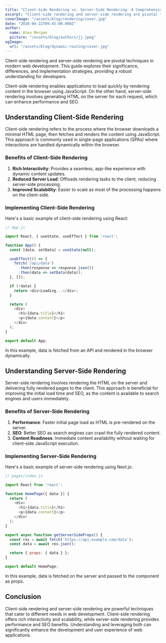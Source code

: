 ```yaml
---
title: "Client-Side Rendering vs. Server-Side Rendering: A Comprehensive Guide"
excerpt: "Client-side rendering and server-side rendering are pivotal techniques in modern web development. This guide explores their significance, differences, and implementation strategies, providing a robust understanding for developers."
coverImage: "/assets/blog/rendering/cover.jpg"
date: "2020-04-22T09:45:00.000Z"
author:
  name: Alex Morgan
  picture: "/assets/blog/authors/jj.jpeg"
ogImage:
  url: "/assets/blog/dynamic-routing/cover.jpg"
---
```


Client-side rendering and server-side rendering are pivotal techniques in modern web development. This guide explores their significance, differences, and implementation strategies, providing a robust understanding for developers.

Client-side rendering enables applications to load quickly by rendering content in the browser using JavaScript. On the other hand, server-side rendering involves generating HTML on the server for each request, which can enhance performance and SEO.

## Understanding Client-Side Rendering

Client-side rendering refers to the process where the browser downloads a minimal HTML page, then fetches and renders the content using JavaScript. This approach is commonly used in single-page applications (SPAs) where interactions are handled dynamically within the browser.

### Benefits of Client-Side Rendering

1. **Rich Interactivity**: Provides a seamless, app-like experience with dynamic content updates.
2. **Reduced Server Load**: Offloads rendering tasks to the client, reducing server-side processing.
3. **Improved Scalability**: Easier to scale as most of the processing happens on the client-side.

### Implementing Client-Side Rendering

Here's a basic example of client-side rendering using React:

```javascript
// App.js

import React, { useState, useEffect } from 'react';

function App() {
  const [data, setData] = useState(null);

  useEffect(() => {
    fetch('/api/data')
      .then(response => response.json())
      .then(data => setData(data));
  }, []);

  if (!data) {
    return <div>Loading...</div>;
  }

  return (
    <div>
      <h1>{data.title}</h1>
      <p>{data.content}</p>
    </div>
  );
}

export default App;
```

In this example, data is fetched from an API and rendered in the browser dynamically.

## Understanding Server-Side Rendering

Server-side rendering involves rendering the HTML on the server and delivering fully rendered pages to the client. This approach is beneficial for improving the initial load time and SEO, as the content is available to search engines and users immediately.

### Benefits of Server-Side Rendering

1. **Performance**: Faster initial page load as HTML is pre-rendered on the server.
2. **SEO**: Better SEO as search engines can crawl the fully rendered content.
3. **Content Readiness**: Immediate content availability without waiting for client-side JavaScript execution.

### Implementing Server-Side Rendering

Here's a basic example of server-side rendering using Next.js:

```javascript
// pages/index.js

import React from 'react';

function HomePage({ data }) {
  return (
    <div>
      <h1>{data.title}</h1>
      <p>{data.content}</p>
    </div>
  );
}

export async function getServerSideProps() {
  const res = await fetch('https://api.example.com/data');
  const data = await res.json();

  return { props: { data } };
}

export default HomePage;
```

In this example, data is fetched on the server and passed to the component as props.

## Conclusion

Client-side rendering and server-side rendering are powerful techniques that cater to different needs in web development. Client-side rendering offers rich interactivity and scalability, while server-side rendering provides performance and SEO benefits. Understanding and leveraging both can significantly enhance the development and user experience of web applications.